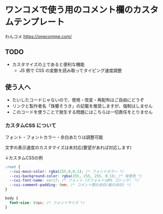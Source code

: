 # ワンコメで使う用のコメント欄のカスタムテンプレート
わんコメ
https://onecomme.com/

## TODO
- カスタマイズの上であると便利な機能
  - JS 側で CSS の変数を読み取ってタイピング速度調整

## 使う人へ
- たいしたコードじゃないので、使用・改変・再配布はご自由にどうぞ
- リンクと製作者名「珠響そうき」の記載を推奨しますが、強制はしません
- このコードを使うことで発生する問題にはこちらは一切責任をとりません

### カスタムCSS について
フォント・フォントカラー・余白あたりは調整可能

文字の表示速度のカスタマイズは未対応(要望があれば対応します)

↓カスタムCSSの例
```css
:root {
  --cui-main-color: rgba(255,0,0,1); /* フォントカラー */
  --cui-background-color: rgba(255, 255, 255, 0.1); /* 背景色 */
  --cui-font-name: serif; /* フォント（デフォルトはMS ゴシック） */
  --cui-comment-padding: 0em; /* コメント間の余白(縦の余白) */
}

body {
  font-size: 64px; /* フォントサイズ */
}
```
